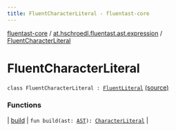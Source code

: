 ```yaml
---
title: FluentCharacterLiteral - fluentast-core
---
```


[fluentast-core](../../index.html) / [at.hschroedl.fluentast.ast.expression](../index.html) / [FluentCharacterLiteral](.)

# FluentCharacterLiteral

`class FluentCharacterLiteral : `[`FluentLiteral`](../-fluent-literal.html) [(source)](http://github.com/hschroedl/fluentast/tree/master/core/at.hschroedl.fluentast/ast/expression/CharacterLiteral.kt#L6)

### Functions

| [build](build.html) | `fun build(ast: `[`AST`](https://help.eclipse.org/neon/topic/org.eclipse.jdt.doc.isv/reference/api/org/eclipse/jdt/core/dom/AST.html)`): `[`CharacterLiteral`](https://help.eclipse.org/neon/topic/org.eclipse.jdt.doc.isv/reference/api/org/eclipse/jdt/core/dom/CharacterLiteral.html) |

